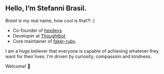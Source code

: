 ## Hello, I’m Stefanni Brasil.

*Brasil* is my real name, how cool is that?! :)

- Co-founder of [hexdevs](https://www.hexdevs.com/)
- Developer at [Thoughtbot](https://thoughtbot.com/)
- Core maintainer of [faker-ruby](https://github.com/faker-ruby).

I am a huge believer that everyone is capable of achieving whatever they want for their lives. I'm driven by curiosity, compassion and kindness.


Welcome! 👋

